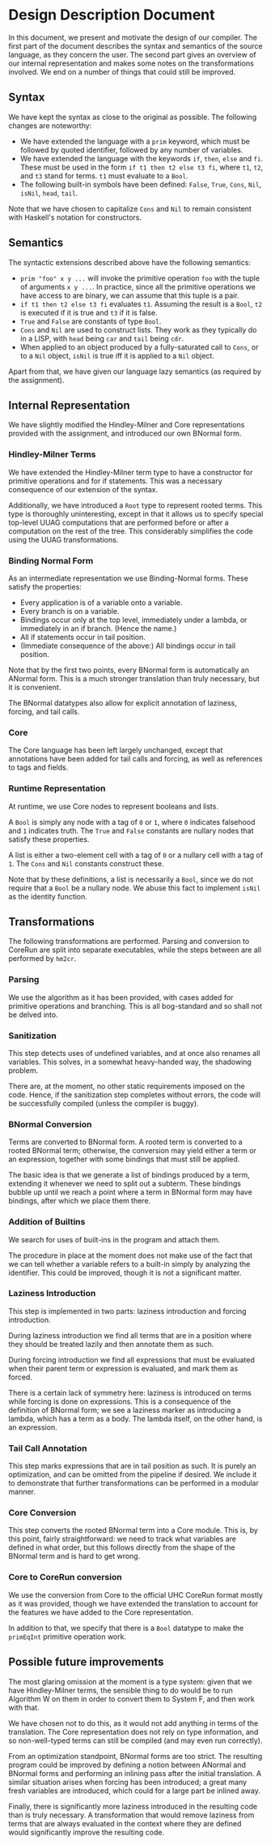 # Design Description Document

In this document, we present and motivate the design of our compiler.  The first
part of the document describes the syntax and semantics of the source language,
as they concern the user.  The second part gives an overview of our internal
representation and makes some notes on the transformations involved.  We end on
a number of things that could still be improved.

## Syntax

We have kept the syntax as close to the original as possible.  The following
changes are noteworthy:

* We have extended the language with a `prim` keyword, which must be followed by
  quoted identifier, followed by any number of variables.
* We have extended the language with the keywords `if`, `then`, `else` and `fi`.
  These must be used in the form `if t1 then t2 else t3 fi`, where `t1`, `t2`,
  and `t3` stand for terms.  `t1` must evaluate to a `Bool`.
* The following built-in symbols have been defined: `False`, `True`, `Cons`,
  `Nil`, `isNil`, `head`, `tail`.

Note that we have chosen to capitalize `Cons` and `Nil` to remain consistent
with Haskell's notation for constructors.

## Semantics

The syntactic extensions described above have the following semantics:

* `prim "foo" x y ...` will invoke the primitive operation `foo` with the tuple
  of arguments `x y ...`.  In practice, since all the primitive operations we
  have access to are binary, we can assume that this tuple is a pair.
* `if t1 then t2 else t3 fi` evaluates `t1`.  Assuming the result is a `Bool`,
  `t2` is executed if it is true and `t3` if it is false.
* `True` and `False` are constants of type `Bool`.
* `Cons` and `Nil` are used to construct lists.  They work as they typically do
  in a LISP, with `head` being `car` and `tail` being `cdr`.
* When applied to an object produced by a fully-saturated call to `Cons`, or to
  a `Nil` object, `isNil` is true iff it is applied to a `Nil` object.

Apart from that, we have given our language lazy semantics (as required by the
assignment).

## Internal Representation

We have slightly modified the Hindley-Milner and Core representations provided
with the assignment, and introduced our own BNormal form.

### Hindley-Milner Terms

We have extended the Hindley-Milner term type to have a constructor for
primitive operations and for if statements.  This was a necessary consequence of
our extension of the syntax.

Additionally, we have introduced a `Root` type to represent rooted terms.  This
type is thoroughly uninteresting, except in that it allows us to specify
special top-level UUAG computations that are performed before or after a
computation on the rest of the tree.  This considerably simplifies the code
using the UUAG transformations.

### Binding Normal Form

As an intermediate representation we use Binding-Normal forms.  These satisfy
the properties:

* Every application is of a variable onto a variable.
* Every branch is on a variable.
* Bindings occur only at the top level, immediately under a lambda, or
  immediately in an if branch.  (Hence the name.)
* All if statements occur in tail position.
* (Immediate consequence of the above:) All bindings occur in tail position.

Note that by the first two points, every BNormal form is automatically an
ANormal form.  This is a much stronger translation than truly necessary, but it
is convenient.

The BNormal datatypes also allow for explicit annotation of laziness, forcing,
and tail calls.

### Core

The Core language has been left largely unchanged, except that annotations have
been added for tail calls and forcing, as well as references to tags and fields.

### Runtime Representation

At runtime, we use Core nodes to represent booleans and lists.

A `Bool` is simply any node with a tag of `0` or `1`, where `0` indicates
falsehood and `1` indicates truth.  The `True` and `False` constants are nullary
nodes that satisfy these properties.

A list is either a two-element cell with a tag of `0` or a nullary cell with a
tag of `1`.  The `Cons` and `Nil` constants construct these.

Note that by these definitions, a list is necessarily a `Bool`, since we do not
require that a `Bool` be a nullary node.  We abuse this fact to implement
`isNil` as the identity function.

## Transformations

The following transformations are performed.  Parsing and conversion to CoreRun
are split into separate executables, while the steps between are all performed
by `hm2cr`.

### Parsing

We use the algorithm as it has been provided, with cases added for primitive
operations and branching.  This is all bog-standard and so shall not be delved
into.

### Sanitization

This step detects uses of undefined variables, and at once also renames all
variables.  This solves, in a somewhat heavy-handed way, the shadowing problem.

There are, at the moment, no other static requirements imposed on the code.
Hence, if the sanitization step completes without errors, the code will be
successfully compiled (unless the compiler is buggy).

### BNormal Conversion

Terms are converted to BNormal form.  A rooted term is converted to a rooted
BNormal term; otherwise, the conversion may yield either a term or an
expression, together with some bindings that must still be applied.

The basic idea is that we generate a list of bindings produced by a term,
extending it whenever we need to split out a subterm.  These bindings bubble up
until we reach a point where a term in BNormal form may have bindings, after
which we place them there.

### Addition of Builtins

We search for uses of built-ins in the program and attach them.

The procedure in place at the moment does not make use of the fact that we can
tell whether a variable refers to a built-in simply by analyzing the identifier.
This could be improved, though it is not a significant matter.

### Laziness Introduction

This step is implemented in two parts: laziness introduction and forcing
introduction.

During laziness introduction we find all terms that are in a position where they
should be treated lazily and then annotate them as such.

During forcing introduction we find all expressions that must be evaluated when
their parent term or expression is evaluated, and mark them as forced.

There is a certain lack of symmetry here: laziness is introduced on terms while
forcing is done on expressions.  This is a consequence of the definition of
BNormal form; we see a laziness marker as introducing a lambda, which has a term
as a body.  The lambda itself, on the other hand, is an expression.

### Tail Call Annotation

This step marks expressions that are in tail position as such.  It is purely an
optimization, and can be omitted from the pipeline if desired.  We include it to
demonstrate that further transformations can be performed in a modular manner.

### Core Conversion

This step converts the rooted BNormal term into a Core module.  This is, by this
point, fairly straightforward: we need to track what variables are defined in
what order, but this follows directly from the shape of the BNormal term and is
hard to get wrong.

### Core to CoreRun conversion

We use the conversion from Core to the official UHC CoreRun format mostly as it
was provided, though we have extended the translation to account for the
features we have added to the Core representation.

In addition to that, we specify that there is a `Bool` datatype to make the
`primEqInt` primitive operation work.

## Possible future improvements

The most glaring omission at the moment is a type system: given that we have
Hindley-Milner terms, the sensible thing to do would be to run Algorithm W on
them in order to convert them to System F, and then work with that.

We have chosen not to do this, as it would not add anything in terms of the
translation.  The Core representation does not rely on type information, and so
non-well-typed terms can still be compiled (and may even run correctly).

From an optimization standpoint, BNormal forms are too strict.  The resulting
program could be improved by defining a notion between ANormal and BNormal
forms and performing an inlining pass after the initial translation.  A similar
situation arises when forcing has been introduced; a great many fresh variables
are introduced, which could for a large part be inlined away.

Finally, there is significantly more laziness introduced in the resulting code
than is truly necessary.  A transformation that would remove laziness from terms
that are always evaluated in the context where they are defined would
significantly improve the resulting code.
